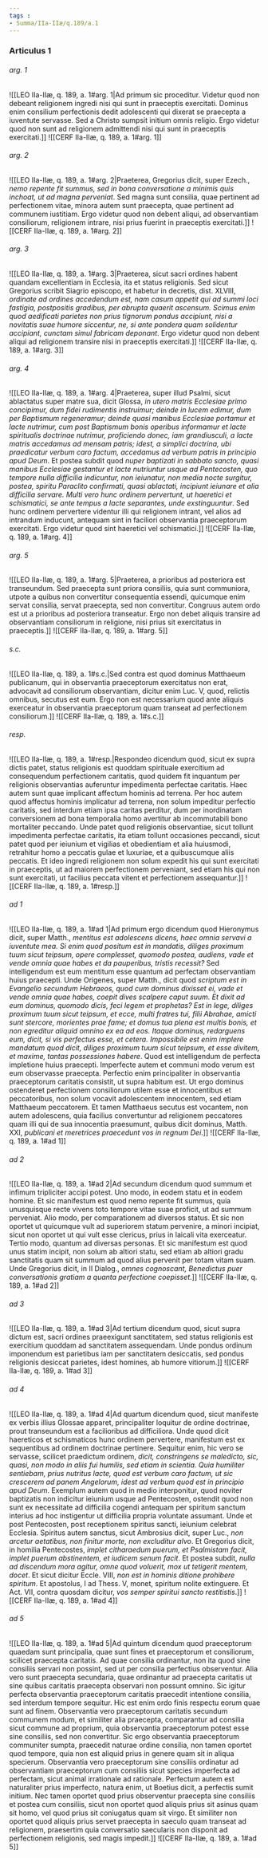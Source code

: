 ```yaml
---
tags : 
- Summa/IIa-IIæ/q.189/a.1
---
```


### Articulus 1

###### arg. 1
![[LEO IIa-IIæ, q. 189, a. 1#arg. 1|Ad primum sic proceditur. Videtur quod non debeant religionem ingredi nisi qui sunt in praeceptis exercitati. Dominus enim consilium perfectionis dedit adolescenti qui dixerat se praecepta a iuventute servasse. Sed a Christo sumpsit initium omnis religio. Ergo videtur quod non sunt ad religionem admittendi nisi qui sunt in praeceptis exercitati.]]
![[CERF IIa-IIæ, q. 189, a. 1#arg. 1]]

###### arg. 2
![[LEO IIa-IIæ, q. 189, a. 1#arg. 2|Praeterea, Gregorius dicit, super Ezech., *nemo repente fit summus, sed in bona conversatione a minimis quis inchoat, ut ad magna perveniat*. Sed magna sunt consilia, quae pertinent ad perfectionem vitae, minora autem sunt praecepta, quae pertinent ad communem iustitiam. Ergo videtur quod non debent aliqui, ad observantiam consiliorum, religionem intrare, nisi prius fuerint in praeceptis exercitati.]]
![[CERF IIa-IIæ, q. 189, a. 1#arg. 2]]

###### arg. 3
![[LEO IIa-IIæ, q. 189, a. 1#arg. 3|Praeterea, sicut sacri ordines habent quandam excellentiam in Ecclesia, ita et status religionis. Sed sicut Gregorius scribit Siagrio episcopo, et habetur in decretis, dist. XLVIII, *ordinate ad ordines accedendum est, nam casum appetit qui ad summi loci fastigia, postpositis gradibus, per abrupta quaerit ascensum. Scimus enim quod aedificati parietes non prius tignorum pondus accipiunt, nisi a novitatis suae humore siccentur, ne, si ante pondera quam solidentur accipiant, cunctam simul fabricam deponant*. Ergo videtur quod non debent aliqui ad religionem transire nisi in praeceptis exercitati.]]
![[CERF IIa-IIæ, q. 189, a. 1#arg. 3]]

###### arg. 4
![[LEO IIa-IIæ, q. 189, a. 1#arg. 4|Praeterea, super illud Psalmi, sicut ablactatus super matre sua, dicit Glossa, *in utero matris Ecclesiae primo concipimur, dum fidei rudimentis instruimur; deinde in lucem edimur, dum per Baptismum regeneramur; deinde quasi manibus Ecclesiae portamur et lacte nutrimur, cum post Baptismum bonis operibus informamur et lacte spiritualis doctrinae nutrimur, proficiendo donec, iam grandiusculi, a lacte matris accedamus ad mensam patris; idest, a simplici doctrina, ubi praedicatur verbum caro factum, accedamus ad verbum patris in principio apud Deum*. Et postea subdit quod *nuper baptizati in sabbato sancto, quasi manibus Ecclesiae gestantur et lacte nutriuntur usque ad Pentecosten, quo tempore nulla difficilia indicuntur, non ieiunatur, non media nocte surgitur, postea, spiritu Paraclito confirmati, quasi ablactati, incipiunt ieiunare et alia difficilia servare. Multi vero hunc ordinem pervertunt, ut haeretici et schismatici, se ante tempus a lacte separantes, unde exstinguuntur*. Sed hunc ordinem pervertere videntur illi qui religionem intrant, vel alios ad intrandum inducunt, antequam sint in faciliori observantia praeceptorum exercitati. Ergo videtur quod sint haeretici vel schismatici.]]
![[CERF IIa-IIæ, q. 189, a. 1#arg. 4]]

###### arg. 5
![[LEO IIa-IIæ, q. 189, a. 1#arg. 5|Praeterea, a prioribus ad posteriora est transeundum. Sed praecepta sunt priora consiliis, quia sunt communiora, utpote a quibus non convertitur consequentia essendi, quicumque enim servat consilia, servat praecepta, sed non convertitur. Congruus autem ordo est ut a prioribus ad posteriora transeatur. Ergo non debet aliquis transire ad observantiam consiliorum in religione, nisi prius sit exercitatus in praeceptis.]]
![[CERF IIa-IIæ, q. 189, a. 1#arg. 5]]

###### s.c.
![[LEO IIa-IIæ, q. 189, a. 1#s.c.|Sed contra est quod dominus Matthaeum publicanum, qui in observantia praeceptorum exercitatus non erat, advocavit ad consiliorum observantiam, dicitur enim Luc. V, quod, relictis omnibus, secutus est eum. Ergo non est necessarium quod ante aliquis exerceatur in observantia praeceptorum quam transeat ad perfectionem consiliorum.]]
![[CERF IIa-IIæ, q. 189, a. 1#s.c.]]

###### resp.
![[LEO IIa-IIæ, q. 189, a. 1#resp.|Respondeo dicendum quod, sicut ex supra dictis patet, status religionis est quoddam spirituale exercitium ad consequendum perfectionem caritatis, quod quidem fit inquantum per religionis observantias auferuntur impedimenta perfectae caritatis. Haec autem sunt quae implicant affectum hominis ad terrena. Per hoc autem quod affectus hominis implicatur ad terrena, non solum impeditur perfectio caritatis, sed interdum etiam ipsa caritas perditur, dum per inordinatam conversionem ad bona temporalia homo avertitur ab incommutabili bono mortaliter peccando. Unde patet quod religionis observantiae, sicut tollunt impedimenta perfectae caritatis, ita etiam tollunt occasiones peccandi, sicut patet quod per ieiunium et vigilias et obedientiam et alia huiusmodi, retrahitur homo a peccatis gulae et luxuriae, et a quibuscumque aliis peccatis. Et ideo ingredi religionem non solum expedit his qui sunt exercitati in praeceptis, ut ad maiorem perfectionem perveniant, sed etiam his qui non sunt exercitati, ut facilius peccata vitent et perfectionem assequantur.]]
![[CERF IIa-IIæ, q. 189, a. 1#resp.]]

###### ad 1
![[LEO IIa-IIæ, q. 189, a. 1#ad 1|Ad primum ergo dicendum quod Hieronymus dicit, super Matth., *mentitus est adolescens dicens, haec omnia servavi a iuventute mea. Si enim quod positum est in mandatis, diliges proximum tuum sicut teipsum, opere complesset, quomodo postea, audiens, vade et vende omnia quae habes et da pauperibus, tristis recessit?* Sed intelligendum est eum mentitum esse quantum ad perfectam observantiam huius praecepti. Unde Origenes, super Matth., dicit quod *scriptum est in Evangelio secundum Hebraeos, quod cum dominus dixisset ei, vade et vende omnia quae habes, coepit dives scalpere caput suum. Et dixit ad eum dominus, quomodo dicis, feci legem et prophetas? Est in lege, diliges proximum tuum sicut teipsum, et ecce, multi fratres tui, filii Abrahae, amicti sunt stercore, morientes prae fame; et domus tua plena est multis bonis, et non egreditur aliquid omnino ex ea ad eos. Itaque dominus, redarguens eum, dicit, si vis perfectus esse, et cetera. Impossibile est enim implere mandatum quod dicit, diliges proximum tuum sicut teipsum, et esse divitem, et maxime, tantas possessiones habere*. Quod est intelligendum de perfecta impletione huius praecepti. Imperfecte autem et communi modo verum est eum observasse praecepta. Perfectio enim principaliter in observantia praeceptorum caritatis consistit, ut supra habitum est. Ut ergo dominus ostenderet perfectionem consiliorum utilem esse et innocentibus et peccatoribus, non solum vocavit adolescentem innocentem, sed etiam Matthaeum peccatorem. Et tamen Matthaeus secutus est vocantem, non autem adolescens, quia facilius convertuntur ad religionem peccatores quam illi qui de sua innocentia praesumunt, quibus dicit dominus, Matth. XXI, *publicani et meretrices praecedunt vos in regnum Dei*.]]
![[CERF IIa-IIæ, q. 189, a. 1#ad 1]]

###### ad 2
![[LEO IIa-IIæ, q. 189, a. 1#ad 2|Ad secundum dicendum quod summum et infimum tripliciter accipi potest. Uno modo, in eodem statu et in eodem homine. Et sic manifestum est quod nemo repente fit summus, quia unusquisque recte vivens toto tempore vitae suae proficit, ut ad summum perveniat. Alio modo, per comparationem ad diversos status. Et sic non oportet ut quicumque vult ad superiorem statum pervenire, a minori incipiat, sicut non oportet ut qui vult esse clericus, prius in laicali vita exerceatur. Tertio modo, quantum ad diversas personas. Et sic manifestum est quod unus statim incipit, non solum ab altiori statu, sed etiam ab altiori gradu sanctitatis quam sit summum ad quod alius pervenit per totam vitam suam. Unde Gregorius dicit, in II Dialog., *omnes cognoscant, Benedictus puer conversationis gratiam a quanta perfectione coepisset*.]]
![[CERF IIa-IIæ, q. 189, a. 1#ad 2]]

###### ad 3
![[LEO IIa-IIæ, q. 189, a. 1#ad 3|Ad tertium dicendum quod, sicut supra dictum est, sacri ordines praeexigunt sanctitatem, sed status religionis est exercitium quoddam ad sanctitatem assequendam. Unde pondus ordinum imponendum est parietibus iam per sanctitatem desiccatis, sed pondus religionis desiccat parietes, idest homines, ab humore vitiorum.]]
![[CERF IIa-IIæ, q. 189, a. 1#ad 3]]

###### ad 4
![[LEO IIa-IIæ, q. 189, a. 1#ad 4|Ad quartum dicendum quod, sicut manifeste ex verbis illius Glossae apparet, principaliter loquitur de ordine doctrinae, prout transeundum est a facilioribus ad difficiliora. Unde quod dicit haereticos et schismaticos hunc ordinem pervertere, manifestum est ex sequentibus ad ordinem doctrinae pertinere. Sequitur enim, hic vero se servasse, scilicet praedictum ordinem, *dicit, constringens se maledicto, sic, quasi, non modo in aliis fui humilis, sed etiam in scientia. Quia humiliter sentiebam, prius nutritus lacte, quod est verbum caro factum, ut sic crescerem ad panem Angelorum, idest ad verbum quod est in principio apud Deum*. Exemplum autem quod in medio interponitur, quod noviter baptizatis non indicitur ieiunium usque ad Pentecosten, ostendit quod non sunt ex necessitate ad difficilia cogendi antequam per spiritum sanctum interius ad hoc instigentur ut difficilia propria voluntate assumant. Unde et post Pentecosten, post receptionem spiritus sancti, ieiunium celebrat Ecclesia. Spiritus autem sanctus, sicut Ambrosius dicit, super Luc., *non arcetur aetatibus, non finitur morte, non excluditur alvo*. Et Gregorius dicit, in homilia Pentecostes, *implet citharaedum puerum, et Psalmistam facit, implet puerum abstinentem, et iudicem senum facit*. Et postea subdit, *nulla ad discendum mora agitur, omne quod voluerit, mox ut tetigerit mentem, docet*. Et sicut dicitur Eccle. VIII, *non est in hominis ditione prohibere spiritum*. Et apostolus, I ad Thess. V, monet, spiritum nolite extinguere. Et Act. VII, contra quosdam dicitur, *vos semper spiritui sancto restitistis*.]]
![[CERF IIa-IIæ, q. 189, a. 1#ad 4]]

###### ad 5
![[LEO IIa-IIæ, q. 189, a. 1#ad 5|Ad quintum dicendum quod praeceptorum quaedam sunt principalia, quae sunt fines et praeceptorum et consiliorum, scilicet praecepta caritatis. Ad quae consilia ordinantur, non ita quod sine consiliis servari non possint, sed ut per consilia perfectius observentur. Alia vero sunt praecepta secundaria, quae ordinantur ad praecepta caritatis ut sine quibus caritatis praecepta observari non possunt omnino. Sic igitur perfecta observantia praeceptorum caritatis praecedit intentione consilia, sed interdum tempore sequitur. Hic est enim ordo finis respectu eorum quae sunt ad finem. Observantia vero praeceptorum caritatis secundum communem modum, et similiter alia praecepta, comparantur ad consilia sicut commune ad proprium, quia observantia praeceptorum potest esse sine consiliis, sed non convertitur. Sic ergo observantia praeceptorum communiter sumpta, praecedit naturae ordine consilia, non tamen oportet quod tempore, quia non est aliquid prius in genere quam sit in aliqua specierum. Observantia vero praeceptorum sine consiliis ordinatur ad observantiam praeceptorum cum consiliis sicut species imperfecta ad perfectam, sicut animal irrationale ad rationale. Perfectum autem est naturaliter prius imperfecto, natura enim, ut Boetius dicit, a perfectis sumit initium. Nec tamen oportet quod prius observentur praecepta sine consiliis et postea cum consiliis, sicut non oportet quod aliquis prius sit asinus quam sit homo, vel quod prius sit coniugatus quam sit virgo. Et similiter non oportet quod aliquis prius servet praecepta in saeculo quam transeat ad religionem, praesertim quia conversatio saecularis non disponit ad perfectionem religionis, sed magis impedit.]]
![[CERF IIa-IIæ, q. 189, a. 1#ad 5]]

